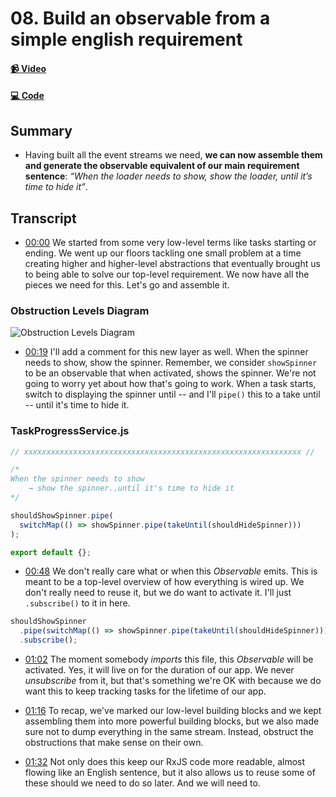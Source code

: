 # 08. Build an observable from a simple english requirement

#### [📹 Video](https://egghead.io/lessons/rxjs-build-an-observable-from-a-simple-english-requirement)

#### [💻 Code](https://github.com/rarmatei/egghead-thinking-reactively/blob/lesson-08/src/lesson-code/TaskProgressService.js)

## Summary

- Having built all the event streams we need, **we can now assemble them and generate the observable equivalent of our main requirement sentence**: _“When the loader needs to show, show the loader, until it’s time to hide it”_.

## Transcript

- [00:00](https://egghead.io/lessons/rxjs-build-an-observable-from-a-simple-english-requirement#t=0) We started from some very low-level terms like tasks starting or ending. We went up our floors tackling one small problem at a time creating higher and higher-level abstractions that eventually brought us to being able to solve our top-level requirement. We now have all the pieces we need for this. Let's go and assemble it.

### Obstruction Levels Diagram

![Obstruction Levels Diagram](https://res.cloudinary.com/dg3gyk0gu/image/upload/v1585168499/transcript-images/egghead-build-an-observable-from-a-simple-english-requirement-obstruction-levels-diagram.jpg)

- [00:19](https://egghead.io/lessons/rxjs-build-an-observable-from-a-simple-english-requirement#t=19) I'll add a comment for this new layer as well. When the spinner needs to show, show the spinner. Remember, we consider `showSpinner` to be an observable that when activated, shows the spinner. We're not going to worry yet about how that's going to work. When a task starts, switch to displaying the spinner until -- and I'll `pipe()` this to a take until -- until it's time to hide it.

### TaskProgressService.js

```js
// xxxxxxxxxxxxxxxxxxxxxxxxxxxxxxxxxxxxxxxxxxxxxxxxxxxxxxxxxxxxxx //

/*
When the spinner needs to show
    → show the spinner..until it's time to hide it
*/

shouldShowSpinner.pipe(
  switchMap(() => showSpinner.pipe(takeUntil(shouldHideSpinner)))
);

export default {};
```

- [00:48](https://egghead.io/lessons/rxjs-build-an-observable-from-a-simple-english-requirement#t=48) We don't really care what or when this _Observable_ emits. This is meant to be a top-level overview of how everything is wired up. We don't really need to reuse it, but we do want to activate it. I'll just `.subscribe()` to it in here.

```js
shouldShowSpinner
  .pipe(switchMap(() => showSpinner.pipe(takeUntil(shouldHideSpinner))))
  .subscribe();
```

- [01:02](https://egghead.io/lessons/rxjs-build-an-observable-from-a-simple-english-requirement#t=62) The moment somebody _imports_ this file, this _Observable_ will be activated. Yes, it will live on for the duration of our app. We never _unsubscribe_ from it, but that's something we're OK with because we do want this to keep tracking tasks for the lifetime of our app.

- [01:16](https://egghead.io/lessons/rxjs-build-an-observable-from-a-simple-english-requirement#t=76) To recap, we've marked our low-level building blocks and we kept assembling them into more powerful building blocks, but we also made sure not to dump everything in the same stream. Instead, obstruct the obstructions that make sense on their own.

- [01:32](https://egghead.io/lessons/rxjs-build-an-observable-from-a-simple-english-requirement#t=92) Not only does this keep our RxJS code more readable, almost flowing like an English sentence, but it also allows us to reuse some of these should we need to do so later. And we will need to.
